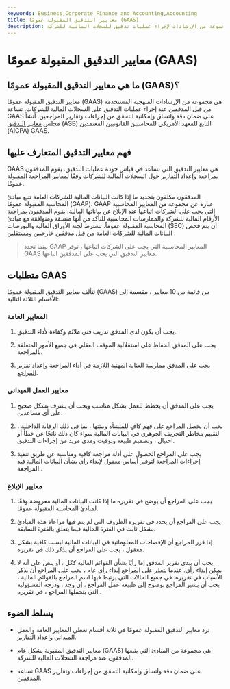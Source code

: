 ```yaml
---
keywords: Business,Corporate Finance and Accounting,Accounting
title: معايير التدقيق المقبولة عمومًا (GAAS)
description: معايير التدقيق المقبولة عمومًا هي مجموعة من الإرشادات لإجراء عمليات تدقيق للسجلات المالية للشركة.
---
```


# معايير التدقيق المقبولة عمومًا (GAAS)
## ما هي معايير التدقيق المقبولة عمومًا (GAAS)؟

معايير التدقيق المقبولة عمومًا (GAAS) هي مجموعة من الإرشادات المنهجية المستخدمة من قبل المدققين عند إجراء عمليات التدقيق على السجلات المالية للشركات. تساعد GAAS على ضمان دقة واتساق وإمكانية التحقق من إجراءات وتقارير المراجعين. أنشأ مجلس [معايير التدقيق](/auditing-standards-board-asp) (ASB) التابع للمعهد الأمريكي للمحاسبين القانونيين المعتمدين (AICPA) GAAS.

## فهم معايير التدقيق المتعارف عليها

GAAS هي معايير التدقيق التي تساعد في قياس جودة عمليات التدقيق. يقوم المدققون بمراجعة وإعداد التقارير حول السجلات المالية للشركات وفقًا لمعايير المراجعة المقبولة عمومًا.

المدققون مكلفون بتحديد ما إذا كانت البيانات المالية للشركات العامة تتبع مبادئ المحاسبة المقبولة عمومًا (GAAP). GAAP عبارة عن مجموعة من المعايير المحاسبية التي يجب على الشركات اتباعها عند الإبلاغ عن بياناتها المالية. يقوم المدققون بمراجعة الأرقام المالية للشركة والممارسات المحاسبية للتأكد من أنها متسقة ومتوافقة مع مبادئ المحاسبة المقبولة عموماً. تشترط لجنة الأوراق المالية والبورصات (SEC) أن يتم فحص البيانات المالية للشركات العامة من قبل مدققين خارجيين ومستقلين .

> بينما تحدد GAAP المعايير المحاسبية التي يجب على الشركات اتباعها ، توفر GAAS معايير التدقيق التي يجب على المدققين اتباعها.

>

## متطلبات GAAS

تتألف معايير التدقيق المقبولة عمومًا (GAAS) من قائمة من 10 معايير ، مقسمة إلى الأقسام الثلاثة التالية:

### المعايير العامة

1. يجب أن يكون لدى المدقق تدريب فني ملائم وكفاءة لأداء التدقيق.

1. يجب على المدقق الحفاظ على استقلالية الموقف العقلي في جميع الأمور المتعلقة بالمراجعة.

1. يجب على المدقق ممارسة العناية المهنية اللازمة في أداء المراجعة وإعداد تقرير [المراجع](/auditorsreport).

### معايير العمل الميداني

1. يجب على المدقق أن يخطط للعمل بشكل مناسب ويجب أن يشرف بشكل صحيح على أي مساعدين.

1. يجب أن يحصل المراجع على فهم كافٍ للمنشأة وبيئتها ، بما في ذلك الرقابة الداخلية ، لتقييم مخاطر التحريف الجوهري في البيانات المالية سواء كان ذلك ناتجًا عن خطأ أو احتيال ، وتصميم طبيعة وتوقيت ومدى مزيد من إجراءات التدقيق.

1. يجب على المراجع الحصول على أدلة مراجعة كافية ومناسبة عن طريق تنفيذ إجراءات المراجعة لتوفير أساس معقول لإبداء رأي بشأن البيانات المالية قيد المراجعة .

### معايير الإبلاغ

1. يجب على المراجع أن يوضح في تقريره ما إذا كانت البيانات المالية معروضة وفقًا لمبادئ المحاسبة المقبولة عمومًا.

1. يجب على المراجع أن يحدد في تقريره الظروف التي لم يتم فيها مراعاة هذه المبادئ بشكل ثابت في الفترة الحالية فيما يتعلق بالفترة السابقة.

1. إذا قرر المراجع أن الإفصاحات المعلوماتية في البيانات المالية ليست كافية بشكل معقول ، يجب على المراجع أن يذكر ذلك في تقريره.

1. يجب أن يبدي تقرير المدقق إما رأيًا بشأن القوائم المالية ككل ، أو ينص على أنه لا يمكن إبداء رأي. عندما يتعذر على المراجع إبداء رأي عام ، يجب على المراجع أن يذكر الأسباب في تقريره. في جميع الحالات التي يرتبط فيها اسم المراجع بالقوائم المالية ، يجب أن يشير المراجع بوضوح إلى طبيعة عمل المراجع ، إن وجد ، ودرجة المسؤولية التي يتحملها المراجع ، في تقريره .

## يسلط الضوء

- ترد معايير التدقيق المقبولة عمومًا في ثلاثة أقسام تغطي المعايير العامة والعمل الميداني وإعداد التقارير.

- معايير التدقيق المقبولة بشكل عام (GAAS) هي مجموعة من المبادئ التي يتبعها المدققون عند مراجعة السجلات المالية للشركة.

- تساعد GAAS على ضمان دقة واتساق وإمكانية التحقق من إجراءات وتقارير المدققين.

